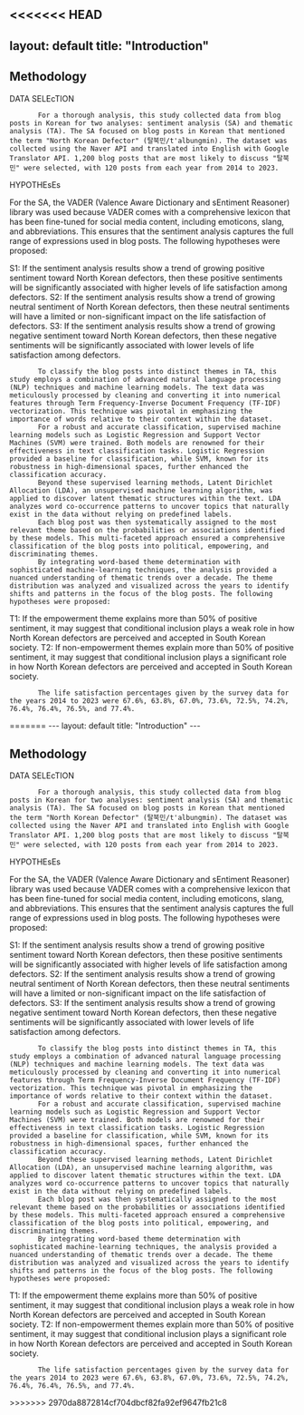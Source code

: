 <<<<<<< HEAD
---
layout: default
title: "Introduction"
---

<div class="content-section bg-light">
  <div class="container">
    <h2>Methodology</h2>
    <p>DATA SELEcTION

           For a thorough analysis, this study collected data from blog posts in Korean for two analyses: sentiment analysis (SA) and thematic analysis (TA). The SA focused on blog posts in Korean that mentioned the term "North Korean Defector" (탈북민/t'albungmin). The dataset was collected using the Naver API and translated into English with Google Translator API. 1,200 blog posts that are most likely to discuss "탈북민" were selected, with 120 posts from each year from 2014 to 2023.

HYPOTHEsEs

For the SA, the VADER (Valence Aware Dictionary and sEntiment Reasoner) library was used because VADER comes with a comprehensive lexicon that has been fine-tuned for social media content, including emoticons, slang, and abbreviations. This ensures that the sentiment analysis captures the full range of expressions used in blog posts. The following hypotheses were proposed: 

S1: If the sentiment analysis results show a trend of growing positive sentiment toward North Korean defectors, then these positive sentiments will be significantly associated with higher levels of life satisfaction among defectors.
S2: If the sentiment analysis results show a trend of growing neutral sentiment of North Korean defectors, then these neutral sentiments will have a limited or non-significant impact on the life satisfaction of defectors.
S3: If the sentiment analysis results show a trend of growing negative sentiment toward North Korean defectors, then these negative sentiments will be significantly associated with lower levels of life satisfaction among defectors.

           To classify the blog posts into distinct themes in TA, this study employs a combination of advanced natural language processing (NLP) techniques and machine learning models. The text data was meticulously processed by cleaning and converting it into numerical features through Term Frequency-Inverse Document Frequency (TF-IDF) vectorization. This technique was pivotal in emphasizing the importance of words relative to their context within the dataset.
           For a robust and accurate classification, supervised machine learning models such as Logistic Regression and Support Vector Machines (SVM) were trained. Both models are renowned for their effectiveness in text classification tasks. Logistic Regression provided a baseline for classification, while SVM, known for its robustness in high-dimensional spaces, further enhanced the classification accuracy.
           Beyond these supervised learning methods, Latent Dirichlet Allocation (LDA), an unsupervised machine learning algorithm, was applied to discover latent thematic structures within the text. LDA analyzes word co-occurrence patterns to uncover topics that naturally exist in the data without relying on predefined labels.
           Each blog post was then systematically assigned to the most relevant theme based on the probabilities or associations identified by these models. This multi-faceted approach ensured a comprehensive classification of the blog posts into political, empowering, and discriminating themes.
           By integrating word-based theme determination with sophisticated machine-learning techniques, the analysis provided a nuanced understanding of thematic trends over a decade. The theme distribution was analyzed and visualized across the years to identify shifts and patterns in the focus of the blog posts. The following hypotheses were proposed:

T1: If the empowerment theme explains more than 50% of positive sentiment, it may suggest that conditional inclusion plays a weak role in how North Korean defectors are perceived and accepted in South Korean society.
T2: If non-empowerment themes explain more than 50% of positive sentiment, it may suggest that conditional inclusion plays a significant role in how North Korean defectors are perceived and accepted in South Korean society.

           The life satisfaction percentages given by the survey data for the years 2014 to 2023 were 67.6%, 63.8%, 67.0%, 73.6%, 72.5%, 74.2%, 76.4%, 76.4%, 76.5%, and 77.4%. 
</p>

  </div>
</div>
=======
---
layout: default
title: "Introduction"
---

<div class="content-section bg-light">
  <div class="container">
    <h2>Methodology</h2>
    <p>DATA SELEcTION

           For a thorough analysis, this study collected data from blog posts in Korean for two analyses: sentiment analysis (SA) and thematic analysis (TA). The SA focused on blog posts in Korean that mentioned the term "North Korean Defector" (탈북민/t'albungmin). The dataset was collected using the Naver API and translated into English with Google Translator API. 1,200 blog posts that are most likely to discuss "탈북민" were selected, with 120 posts from each year from 2014 to 2023.

HYPOTHEsEs

For the SA, the VADER (Valence Aware Dictionary and sEntiment Reasoner) library was used because VADER comes with a comprehensive lexicon that has been fine-tuned for social media content, including emoticons, slang, and abbreviations. This ensures that the sentiment analysis captures the full range of expressions used in blog posts. The following hypotheses were proposed: 

S1: If the sentiment analysis results show a trend of growing positive sentiment toward North Korean defectors, then these positive sentiments will be significantly associated with higher levels of life satisfaction among defectors.
S2: If the sentiment analysis results show a trend of growing neutral sentiment of North Korean defectors, then these neutral sentiments will have a limited or non-significant impact on the life satisfaction of defectors.
S3: If the sentiment analysis results show a trend of growing negative sentiment toward North Korean defectors, then these negative sentiments will be significantly associated with lower levels of life satisfaction among defectors.

           To classify the blog posts into distinct themes in TA, this study employs a combination of advanced natural language processing (NLP) techniques and machine learning models. The text data was meticulously processed by cleaning and converting it into numerical features through Term Frequency-Inverse Document Frequency (TF-IDF) vectorization. This technique was pivotal in emphasizing the importance of words relative to their context within the dataset.
           For a robust and accurate classification, supervised machine learning models such as Logistic Regression and Support Vector Machines (SVM) were trained. Both models are renowned for their effectiveness in text classification tasks. Logistic Regression provided a baseline for classification, while SVM, known for its robustness in high-dimensional spaces, further enhanced the classification accuracy.
           Beyond these supervised learning methods, Latent Dirichlet Allocation (LDA), an unsupervised machine learning algorithm, was applied to discover latent thematic structures within the text. LDA analyzes word co-occurrence patterns to uncover topics that naturally exist in the data without relying on predefined labels.
           Each blog post was then systematically assigned to the most relevant theme based on the probabilities or associations identified by these models. This multi-faceted approach ensured a comprehensive classification of the blog posts into political, empowering, and discriminating themes.
           By integrating word-based theme determination with sophisticated machine-learning techniques, the analysis provided a nuanced understanding of thematic trends over a decade. The theme distribution was analyzed and visualized across the years to identify shifts and patterns in the focus of the blog posts. The following hypotheses were proposed:

T1: If the empowerment theme explains more than 50% of positive sentiment, it may suggest that conditional inclusion plays a weak role in how North Korean defectors are perceived and accepted in South Korean society.
T2: If non-empowerment themes explain more than 50% of positive sentiment, it may suggest that conditional inclusion plays a significant role in how North Korean defectors are perceived and accepted in South Korean society.

           The life satisfaction percentages given by the survey data for the years 2014 to 2023 were 67.6%, 63.8%, 67.0%, 73.6%, 72.5%, 74.2%, 76.4%, 76.4%, 76.5%, and 77.4%. 
</p>

  </div>
</div>
>>>>>>> 2970da8872814cf704dbcf82fa92ef9647fb21c8
